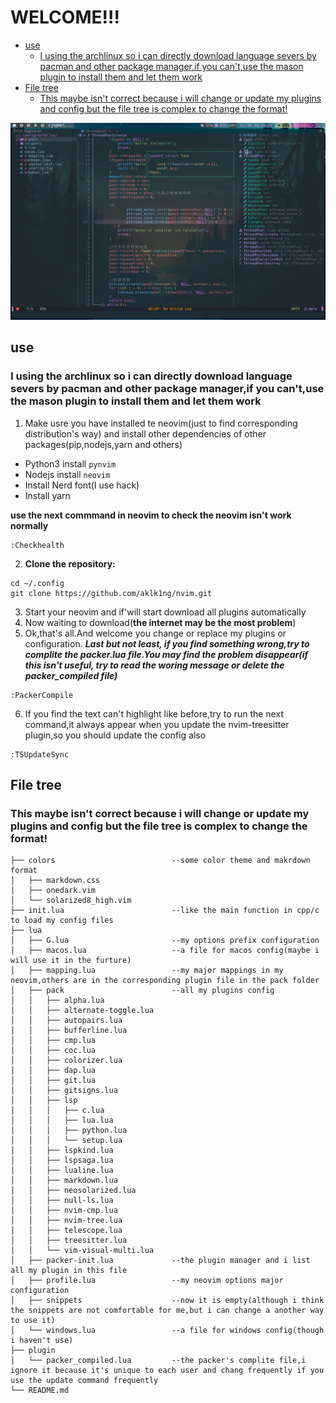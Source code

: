 # WELCOME!!!
<!-- vim-markdown-toc GFM -->

* [use](#use)
    * [I using the archlinux so i can directly download language severs by pacman and other package manager,if you can't,use the mason plugin to install them and let them work](#i-using-the-archlinux-so-i-can-directly-download-language-severs-by-pacman-and-other-package-managerif-you-cantuse-the-mason-plugin-to-install-them-and-let-them-work)
* [File tree](#file-tree)
    * [This maybe isn't correct because i will change or update my plugins and config but the file tree is complex to change the format!](#this-maybe-isnt-correct-because-i-will-change-or-update-my-plugins-and-config-but-the-file-tree-is-complex-to-change-the-format)

<!-- vim-markdown-toc -->
![screenshot](./2022-11-30_16-17.png)
## use
### I using the archlinux so i can directly download language severs by pacman and other package manager,if you can't,use the mason plugin to install them and let them work
1. Make usre you have installed te neovim(just to find corresponding distribution's way) and install other dependencies of other packages(pip,nodejs,yarn and others)

- Python3 install `pynvim`
- Nodejs install `neovim`
- Install Nerd font(I use hack)
- Install yarn

**use the next commmand in neovim to check the neovim isn't work normally** 
```plaintext
:Checkhealth
```
2. **Clone the repository:**
```plaintext
cd ~/.config
git clone https://github.com/aklk1ng/nvim.git
```
3. Start your neovim and if'will start download all plugins automatically
4. Now waiting to download(**the internet may be the most problem**)
5. Ok,that's all.And welcome you change or replace my plugins or configuration.
***Last but not least, if you find something wrong,try to complite the packer.lua file.You may find the problem disappear(if this isn't useful, try to read the woring message or delete the packer_compiled file)***
```plaintext
:PackerCompile
```
6. If you find the text can't highlight like before,try to run the next command,it always appear when you update the nvim-treesitter plugin,so you should update the config also
```plaintext
:TSUpdateSync
```
## File tree
### This maybe isn't correct because i will change or update my plugins and config but the file tree is complex to change the format!

```dir
├── colors                          --some color theme and makrdown format
│   ├── markdown.css
│   ├── onedark.vim
│   └── solarized8_high.vim
├── init.lua                        --like the main function in cpp/c to load my config files
├── lua
│   ├── G.lua                       --my options prefix configuration
│   ├── macos.lua                   --a file for macos config(maybe i will use it in the furture)
│   ├── mapping.lua                 --my major mappings in my neovim,others are in the corresponding plugin file in the pack folder
│   ├── pack                        --all my plugins config
│   │   ├── alpha.lua
│   │   ├── alternate-toggle.lua
│   │   ├── autopairs.lua
│   │   ├── bufferline.lua
│   │   ├── cmp.lua
│   │   ├── coc.lua
│   │   ├── colorizer.lua
│   │   ├── dap.lua
│   │   ├── git.lua
│   │   ├── gitsigns.lua
│   │   ├── lsp
│   │   │   ├── c.lua
│   │   │   ├── lua.lua
│   │   │   ├── python.lua
│   │   │   └── setup.lua
│   │   ├── lspkind.lua
│   │   ├── lspsaga.lua
│   │   ├── lualine.lua
│   │   ├── markdown.lua
│   │   ├── neosolarized.lua
│   │   ├── null-ls.lua
│   │   ├── nvim-cmp.lua
│   │   ├── nvim-tree.lua
│   │   ├── telescope.lua
│   │   ├── treesitter.lua
│   │   └── vim-visual-multi.lua
│   ├── packer-init.lua             --the plugin manager and i list all my plugin in this file
│   ├── profile.lua                 --my neovim options major configuration
│   ├── snippets                    --now it is empty(although i think the snippets are not comfortable for me,but i can change a another way to use it)
│   └── windows.lua                 --a file for windows config(though i haven't use)
├── plugin
│   └── packer_compiled.lua         --the packer's complite file,i ignore it because it's unique to each user and chang frequently if you use the update command frequently
└── README.md
```
